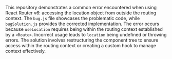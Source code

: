 This repository demonstrates a common error encountered when using React Router v6: accessing the location object from outside the routing context. The `bug.js` file showcases the problematic code, while `bugSolution.js` provides the corrected implementation. The error occurs because `useLocation` requires being within the routing context established by a `<Route>`. Incorrect usage leads to `location` being undefined or throwing errors.  The solution involves restructuring the component tree to ensure access within the routing context or creating a custom hook to manage context effectively.